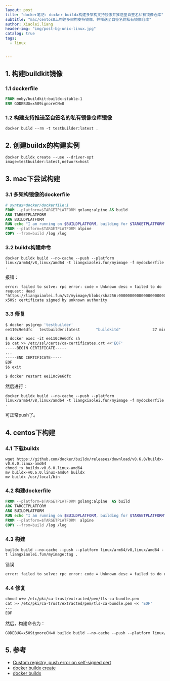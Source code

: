 ```yaml
---
layout: post
title: "docker笔记: docker buildx构建多架构支持镜像并推送至自签名私有镜像仓库"
subtitle: "mac/centos8上构建多架构支持镜像，并推送至自签名的私有镜像仓库"
author: Xiaolei.liang
header-img: "img/post-bg-unix-linux.jpg"
catalog: true
tags:
  - linux


---
```


## 1. 构建buildkit镜像

### 1.1 dockerfile

```dockerfile
FROM moby/buildkit:buildx-stable-1 
ENV GODEBUG=x509ignoreCN=0
```

### 1.2 构建支持推送至自签名的私有镜像仓库镜像

```shell
docker build --rm -t testbuilder:latest .
```



## 2. 创建buildx的构建实例

```shell
docker buildx create --use --driver-opt image=testbuilder:latest,network=host
```



## 3. mac下尝试构建

### 3.1 多架构镜像的dockerfile

```dockerfile
# syntax=docker/dockerfile:1
FROM --platform=$TARGETPLATFORM golang:alpine AS build
ARG TARGETPLATFORM
ARG BUILDPLATFORM
RUN echo "I am running on $BUILDPLATFORM, building for $TARGETPLATFORM" > /log
FROM --platform=$TARGETPLATFORM alpine
COPY --from=build /log /log
```


### 3.2 buildx构建命令

```shell
docker buildx build --no-cache --push --platform linux/arm64/v8,linux/amd64 -t liangxiaolei.fun/myimage -f mydockerfile .
```

报错：

```shell
error: failed to solve: rpc error: code = Unknown desc = failed to do request: Head "https://liangxiaolei.fun/v2/myimage/blobs/sha256:00000000000000000000000000": x509: certificate signed by unknown authority
```

### 3.3 修复

```dockerfile
$ docker ps|grep 'testbuilder'
ee110c9e6dfc   testbuilder:latest       "buildkitd"              27 minutes ago   Up 23 minutes             buildx_buildkit_distracted_payne0

$ docker exec -it ee110c9e6dfc sh
$$ cat >> /etc/ssl/certs/ca-certificates.crt <<'EOF'
-----BEGIN CERTIFICATE-----
...
-----END CERTIFICATE-----
EOF
$$ exit

$ docker restart ee110c9e6dfc
```

然后进行：

```shell
docker buildx build --no-cache --push --platform linux/arm64/v8,linux/amd64 -t liangxiaolei.fun/myimage -f mydockerfile .
```

可正常push了。



## 4. centos下构建

### 4.1 下载buildx

```shell
wget https://github.com/docker/buildx/releases/download/v0.6.0/buildx-v0.6.0.linux-amd64
chmod +x buildx-v0.6.0.linux-amd64
mv buildx-v0.6.0.linux-amd64 buildx
mv buildx /usr/local/bin
```

### 4.2 构建dockerfile

```dockerfile
FROM --platform=$TARGETPLATFORM golang:alpine  AS build
ARG TARGETPLATFORM
ARG BUILDPLATFORM
RUN echo "I am running on $BUILDPLATFORM, building for $TARGETPLATFORM" > /log
FROM --platform=$TARGETPLATFORM  alpine
COPY --from=build /log /log
```



### 4.3 构建

```shell
buildx build --no-cache --push --platform linux/arm64/v8,linux/amd64 -t liangxiaolei.fun/myimage:tag .
```

错误

```dockerfile
error: failed to solve: rpc error: code = Unknown desc = failed to do request: Head "https://liangxiaolei.fun/v2/myimage/blobs/sha256:00000000000000000000000000": x509: certificate signed by unknown authority
```



### 4.4 修复

```dockerfile
chmod u+w /etc/pki/ca-trust/extracted/pem/tls-ca-bundle.pem
cat >> /etc/pki/ca-trust/extracted/pem/tls-ca-bundle.pem << 'EOF'
---
EOF
```

然后，构建命令为：

```dockerfile
GODEBUG=x509ignoreCN=0 buildx build --no-cache --push --platform linux/arm64/v8,linux/amd64 -t liangxiaolei.fun/myimage:tag .
```



## 5. 参考

* [Custom registry, push error on self-signed cert](https://github.com/docker/buildx/issues/80)
* [docker buildx create](https://docs.docker.com/engine/reference/commandline/buildx_create/)
* [docker buildx](https://docs.docker.com/buildx/working-with-buildx/)


